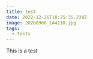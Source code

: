 ```yaml
---
title: test
date: 2022-12-26T18:25:35.239Z
image: 20200908_144110.jpg
tags:
  - tests
---
```

T﻿his is a test